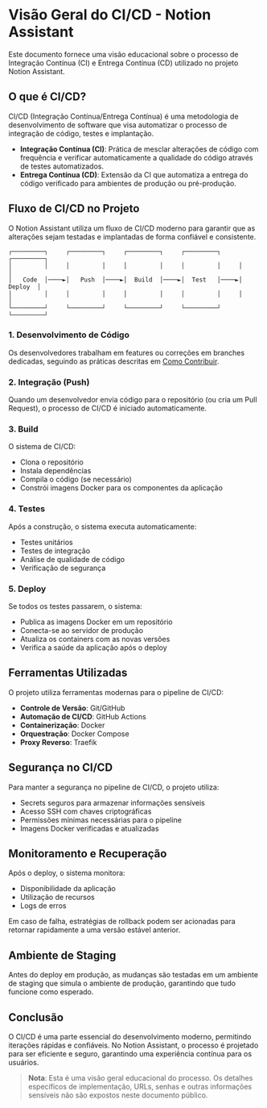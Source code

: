 # Visão Geral do CI/CD -  Notion Assistant

Este documento fornece uma visão educacional sobre o processo de Integração Contínua (CI) e Entrega Contínua (CD) utilizado no projeto  Notion Assistant.

## O que é CI/CD?

CI/CD (Integração Contínua/Entrega Contínua) é uma metodologia de desenvolvimento de software que visa automatizar o processo de integração de código, testes e implantação.

- **Integração Contínua (CI)**: Prática de mesclar alterações de código com frequência e verificar automaticamente a qualidade do código através de testes automatizados.
- **Entrega Contínua (CD)**: Extensão da CI que automatiza a entrega do código verificado para ambientes de produção ou pré-produção.

## Fluxo de CI/CD no Projeto

O  Notion Assistant utiliza um fluxo de CI/CD moderno para garantir que as alterações sejam testadas e implantadas de forma confiável e consistente.

```
┌─────────┐     ┌─────────┐     ┌─────────┐     ┌─────────┐     ┌─────────┐
│         │     │         │     │         │     │         │     │         │
│   Code  │────►│   Push  │────►│  Build  │────►│  Test   │────►│ Deploy  │
│         │     │         │     │         │     │         │     │         │
└─────────┘     └─────────┘     └─────────┘     └─────────┘     └─────────┘
```

### 1. Desenvolvimento de Código

Os desenvolvedores trabalham em features ou correções em branches dedicadas, seguindo as práticas descritas em [Como Contribuir](../03-contribuicao/00-como-contribuir.md).

### 2. Integração (Push)

Quando um desenvolvedor envia código para o repositório (ou cria um Pull Request), o processo de CI/CD é iniciado automaticamente.

### 3. Build

O sistema de CI/CD:
- Clona o repositório
- Instala dependências
- Compila o código (se necessário)
- Constrói imagens Docker para os componentes da aplicação

### 4. Testes

Após a construção, o sistema executa automaticamente:
- Testes unitários
- Testes de integração
- Análise de qualidade de código
- Verificação de segurança

### 5. Deploy

Se todos os testes passarem, o sistema:
- Publica as imagens Docker em um repositório
- Conecta-se ao servidor de produção
- Atualiza os containers com as novas versões
- Verifica a saúde da aplicação após o deploy

## Ferramentas Utilizadas

O projeto utiliza ferramentas modernas para o pipeline de CI/CD:

- **Controle de Versão**: Git/GitHub
- **Automação de CI/CD**: GitHub Actions
- **Containerização**: Docker
- **Orquestração**: Docker Compose
- **Proxy Reverso**: Traefik

## Segurança no CI/CD

Para manter a segurança no pipeline de CI/CD, o projeto utiliza:

- Secrets seguros para armazenar informações sensíveis
- Acesso SSH com chaves criptográficas
- Permissões mínimas necessárias para o pipeline
- Imagens Docker verificadas e atualizadas

## Monitoramento e Recuperação

Após o deploy, o sistema monitora:
- Disponibilidade da aplicação
- Utilização de recursos
- Logs de erros

Em caso de falha, estratégias de rollback podem ser acionadas para retornar rapidamente a uma versão estável anterior.

## Ambiente de Staging

Antes do deploy em produção, as mudanças são testadas em um ambiente de staging que simula o ambiente de produção, garantindo que tudo funcione como esperado.

## Conclusão

O CI/CD é uma parte essencial do desenvolvimento moderno, permitindo iterações rápidas e confiáveis. No  Notion Assistant, o processo é projetado para ser eficiente e seguro, garantindo uma experiência contínua para os usuários.

> **Nota**: Esta é uma visão geral educacional do processo. Os detalhes específicos de implementação, URLs, senhas e outras informações sensíveis não são expostos neste documento público.